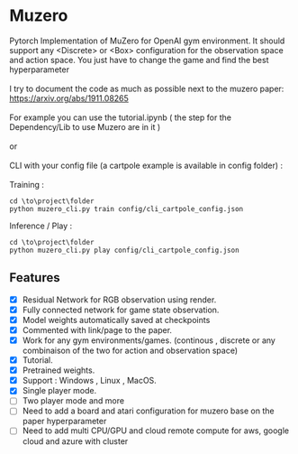# Muzero
Pytorch Implementation of MuZero for OpenAI gym environment. It should support any &lt;Discrete> or &lt;Box> configuration for the observation space and action space. You just have to change the game and find the best hyperparameter <br />
<br />
I try to document the code as much as possible next to the muzero paper: https://arxiv.org/abs/1911.08265 <br />
<br />
For example you can use the tutorial.ipynb ( the step for the Dependency/Lib to use Muzero are in it ) <br />
<br />
or<br />
<br />
CLI with your config file (a cartpole example is available in config folder) : <br />
<br />
Training : <br />
```
cd \to\project\folder
python muzero_cli.py train config/cli_cartpole_config.json
```

Inference / Play :<br />
```
cd \to\project\folder
python muzero_cli.py play config/cli_cartpole_config.json
```

## Features

* [x] Residual Network for RGB observation using render.
* [x] Fully connected network for game state observation.
* [x] Model weights automatically saved at checkpoints
* [x] Commented with link/page to the paper.
* [x] Work for any gym environments/games. (continous , discrete or any combinaison of the two for action and observation space)
* [x] Tutorial.
* [x] Pretrained weights.
* [x] Support : Windows , Linux , MacOS.
* [x] Single player mode.
* [ ] Two player mode and more
* [ ] Need to add a board and atari configuration for muzero base on the paper hyperparameter<br />
* [ ] Need to add multi CPU/GPU and cloud remote compute for aws, google cloud and azure with cluster<br />
